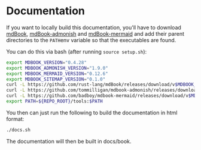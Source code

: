 # Documentation

If you want to locally build this documentation, you'll have to download [mdBook](https://github.com/rust-lang/mdBook), [mdBook-admonish](https://github.com/tommilligan/mdbook-admonish) and [mdBook-mermaid](https://github.com/badboy/mdbook-mermaid) and add their parent directories to the `PATH`env variable so that the executables are found.

You can do this via bash (after running `source setup.sh`):
```bash
export MDBOOK_VERSION="0.4.28"
export MDBOOK_ADMONISH_VERSION="1.9.0"
export MDBOOK_MERMAID_VERSION="0.12.6"
export MDBOOK_SITEMAP_VERSION="0.1.0"
curl -L https://github.com/rust-lang/mdBook/releases/download/v$MDBOOK_VERSION/mdbook-v$MDBOOK_VERSION-x86_64-unknown-linux-gnu.tar.gz | tar xz -C ${REPO_ROOT}/tools
curl -L https://github.com/tommilligan/mdbook-admonish/releases/download/v$MDBOOK_ADMONISH_VERSION/mdbook-admonish-v$MDBOOK_ADMONISH_VERSION-x86_64-unknown-linux-gnu.tar.gz | tar xz -C ${REPO_ROOT}/tools
curl -L https://github.com/badboy/mdbook-mermaid/releases/download/v$MDBOOK_MERMAID_VERSION/mdbook-mermaid-v$MDBOOK_MERMAID_VERSION-x86_64-unknown-linux-gnu.tar.gz | tar xz -C ~/tools
export PATH=${REPO_ROOT}/tools:$PATH
```

You then can just run the following to build the documentation in html format:
```bash
./docs.sh
```

The documentation will then be built in docs/book.